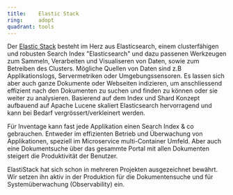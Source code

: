 ```yaml
---
title:    Elastic Stack  
ring:     adopt  
quadrant: tools
---
```


Der [Elastic Stack][elastic] besteht im Herz aus Elasticsearch, einem clusterfähigen und robusten Search Index "Elasticsearch" und
dazu passenen Werkzeugen zum Sammeln, Verarbeiten und Visualiseren von Daten, sowie zum Betreiben des Clusters. Mögliche
Quellen von Daten sind z.B Applikationslogs, Servermetriken oder Umgebungssensoren. Es lassen sich aber auch ganze
Dokumente oder Webseiten indizieren, um anschliessend effizient nach den Dokumenten zu suchen und finden zu können oder
sie weiter zu analysieren. Basierend auf dem Index und Shard Konzept aufbauend auf Apache Lucene skaliert Elasticsearch
hervorragend und kann bei Bedarf vergrössert/verkleinert werden. 

Für Inventage kann fast jede Applikation einen Search
Index & co gebrauchen. Entweder im effizienten Betrieb und Überwachung von Applikationen, speziell im Microservice
multi-Container Umfeld. Aber auch eine Dokumentsuche über das gesammte Portal mit allen Dokumenten steigert die
Produktivität der Benutzer. 

ElastiStack hat sich schon in mehreren Projekten ausgezeichnet bewährt. Wir setzen ihn aktiv
in der Produktion für die Dokumentensuche und für Systemüberwachung (Observability) ein.

[elastic]: https://www.elastic.co
